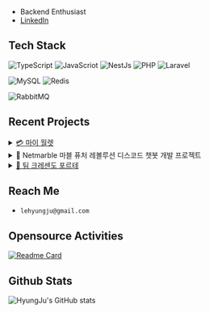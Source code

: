 - Backend Enthusiast
- [LinkedIn](https://www.linkedin.com/in/%ED%98%95%EC%A3%BC-%EC%84%B1-3a72b6213/)

## Tech Stack
![TypeScript](https://img.shields.io/badge/TypeScript-007aac?style=for-the-badge&logo=typescript&logoColor=white) 
![JavaScriot](https://img.shields.io/badge/JavaScript-f0db4f?style=for-the-badge&logo=javascript&logoColor=323330) 
![NestJs](https://img.shields.io/badge/NestJs-e0234e?style=for-the-badge&logo=nestjs&logoColor=white) 
![PHP](https://img.shields.io/badge/PHP-47448a?style=for-the-badge&logo=php&logoColor=white) 
![Laravel](https://img.shields.io/badge/Laravel-fb503b?style=for-the-badge&logo=laravel&logoColor=white) 

![MySQL](https://img.shields.io/badge/MySQL-00758f?style=for-the-badge&logo=mysql&logoColor=white) 
![Redis](https://img.shields.io/badge/Redis-d82c20?style=for-the-badge&logo=redis&logoColor=white) 

![RabbitMQ](https://img.shields.io/badge/RabbitMQ-ff6600?style=for-the-badge&logo=rabbitmq&logoColor=white) 

## Recent Projects
<details>
  <summary>
    <a href="https://mywallets.xyz">💳 마이 월렛</a>
</summary>

  
Apple Wallet에 간편하게 멤버십 카드를 등록할 수 있도록 하는 웹 서비스, myWallets 프로젝트의 백엔드를 개발했습니다.
 
  
- 실제 운영 가능한 백엔드 애플리케이션을 개발
- Excel Export 기능 개발
- Apple Wallet 서버와의 연동 기능을 구현
- 이메일을 전송하고 Retention 측정을 담당하는 메일 서비스를 개발 

<img width="400px" src="https://user-images.githubusercontent.com/9509286/164890106-2ff2043e-c15e-4c10-ac9e-4a1f70fac320.png"/>
  
</details>

<details>
  <summary>
    🦖 Netmarble 마블 퓨처 레볼루션 디스코드 챗봇 개발 프로젝트
</summary>
  
  
RabbitMQ 메시징큐와 NestJS로 일일 5만명 이상의 사용자 요청을 빠짐 없이 처리하는 챗봇 개발 프로젝트에 참여했습니다.
  
- Python 기반 개발 환경이 지배적인 디스코드 봇 생태계에서 NestJS를 사용해 디스코드 챗봇을 개발
- RabbitMQ를 사용한 대용량 트래픽 처리를 위한 디스코드 봇 아키텍쳐 설계
- Facebook, Youtube를 비롯한 소셜 미디어 게시글 미러링 기능 개발
- 고객사에서 봇의 다양한 설정을 변경할 수 있도록 하는 Web Panel 백엔드 개발
- DB에 적재되어 있는 다양한 데이터를 XLSX 포맷으로 내보낼 수 있도록 하는 기능 개발
- Redis를 사용한 상태 관리 도입

  <img width="400px" src="https://user-images.githubusercontent.com/9509286/164890206-0b1cb6f9-5903-48f1-9f53-4cc226a58cd2.png"/>
  
</details>

<details>
  <summary>
    <a href="https://crsd.team">👾 팀 크레센도 포르테</a>
</summary>
  
  
50만명 이상의 사용자가 즐기고 있는 디스코드 챗봇을 만드는 팀 크레센도에서 결제 기능을 담당하는 FORTE 프로젝트에 참여했습니다.
  
- 2020.07 ~ 2021.05 팀 크레센도 FORTE 부서장으로 활동하며 Laravel 기반의 FORTE 프로젝트를 개발, 유지보수
- Unit Test를 통해 PG사와의 연동 로직을 테스트 하는 코드를 작성
- 보다 쉽고 빠르게 대량으로 보상을 지급하기 위한 쿠폰 서비스 개발에 참여

<img width="300px" src="https://user-images.githubusercontent.com/9509286/164890171-5fb61da8-82ed-474d-a61d-2be5954f7c6f.png"/>
  
  
</details>


## Reach Me
- `lehyungju@gmail.com`

## Opensource Activities
[![Readme Card](https://github-readme-stats.vercel.app/api/pin/?username=hyungju&repo=readable-url&theme=radical)](https://github.com/hyungju/readable-url)

## Github Stats
![HyungJu's GitHub stats](https://github-readme-stats.vercel.app/api?username=hyungju&count_private=true&theme=radical)
